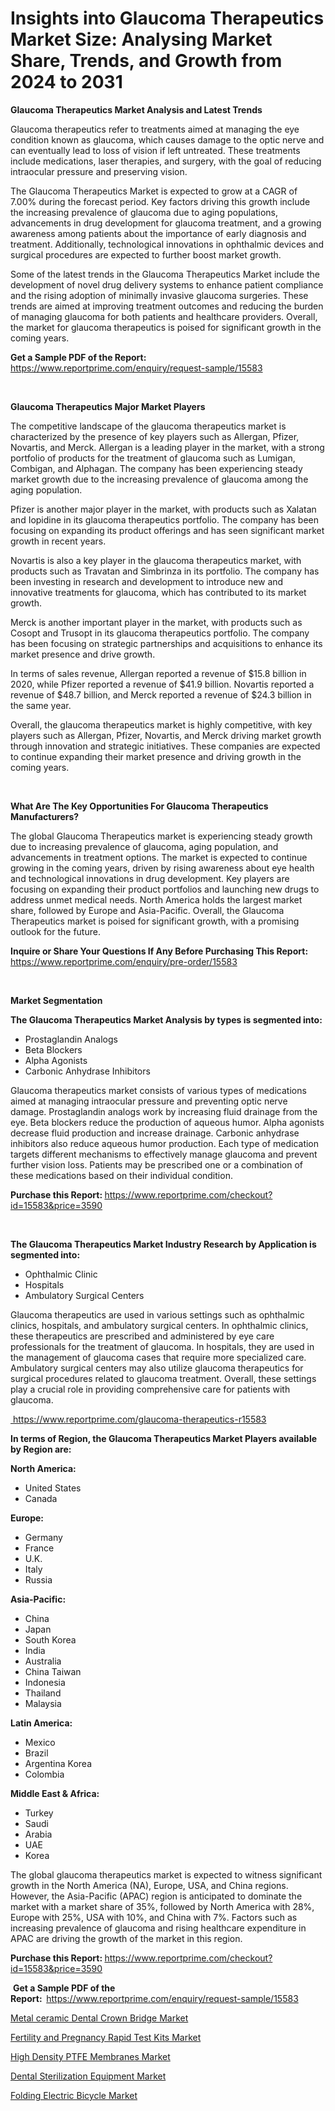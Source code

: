 <p><h1>Insights into Glaucoma Therapeutics Market Size: Analysing Market Share, Trends, and Growth from 2024 to 2031</h1></p><p><strong>Glaucoma Therapeutics Market Analysis and Latest Trends</strong></p>
<p><p>Glaucoma therapeutics refer to treatments aimed at managing the eye condition known as glaucoma, which causes damage to the optic nerve and can eventually lead to loss of vision if left untreated. These treatments include medications, laser therapies, and surgery, with the goal of reducing intraocular pressure and preserving vision.</p><p>The Glaucoma Therapeutics Market is expected to grow at a CAGR of 7.00% during the forecast period. Key factors driving this growth include the increasing prevalence of glaucoma due to aging populations, advancements in drug development for glaucoma treatment, and a growing awareness among patients about the importance of early diagnosis and treatment. Additionally, technological innovations in ophthalmic devices and surgical procedures are expected to further boost market growth.</p><p>Some of the latest trends in the Glaucoma Therapeutics Market include the development of novel drug delivery systems to enhance patient compliance and the rising adoption of minimally invasive glaucoma surgeries. These trends are aimed at improving treatment outcomes and reducing the burden of managing glaucoma for both patients and healthcare providers. Overall, the market for glaucoma therapeutics is poised for significant growth in the coming years.</p></p>
<p><strong>Get a Sample PDF of the Report:&nbsp;</strong> <a href="https://www.reportprime.com/enquiry/request-sample/15583">https://www.reportprime.com/enquiry/request-sample/15583</a></p>
<p>&nbsp;</p>
<p><strong>Glaucoma Therapeutics Major Market Players</strong></p>
<p><p>The competitive landscape of the glaucoma therapeutics market is characterized by the presence of key players such as Allergan, Pfizer, Novartis, and Merck. Allergan is a leading player in the market, with a strong portfolio of products for the treatment of glaucoma such as Lumigan, Combigan, and Alphagan. The company has been experiencing steady market growth due to the increasing prevalence of glaucoma among the aging population.</p><p>Pfizer is another major player in the market, with products such as Xalatan and Iopidine in its glaucoma therapeutics portfolio. The company has been focusing on expanding its product offerings and has seen significant market growth in recent years.</p><p>Novartis is also a key player in the glaucoma therapeutics market, with products such as Travatan and Simbrinza in its portfolio. The company has been investing in research and development to introduce new and innovative treatments for glaucoma, which has contributed to its market growth.</p><p>Merck is another important player in the market, with products such as Cosopt and Trusopt in its glaucoma therapeutics portfolio. The company has been focusing on strategic partnerships and acquisitions to enhance its market presence and drive growth.</p><p>In terms of sales revenue, Allergan reported a revenue of $15.8 billion in 2020, while Pfizer reported a revenue of $41.9 billion. Novartis reported a revenue of $48.7 billion, and Merck reported a revenue of $24.3 billion in the same year.</p><p>Overall, the glaucoma therapeutics market is highly competitive, with key players such as Allergan, Pfizer, Novartis, and Merck driving market growth through innovation and strategic initiatives. These companies are expected to continue expanding their market presence and driving growth in the coming years.</p></p>
<p>&nbsp;</p>
<p><strong>What Are The Key Opportunities For Glaucoma Therapeutics Manufacturers?</strong></p>
<p><p>The global Glaucoma Therapeutics market is experiencing steady growth due to increasing prevalence of glaucoma, aging population, and advancements in treatment options. The market is expected to continue growing in the coming years, driven by rising awareness about eye health and technological innovations in drug development. Key players are focusing on expanding their product portfolios and launching new drugs to address unmet medical needs. North America holds the largest market share, followed by Europe and Asia-Pacific. Overall, the Glaucoma Therapeutics market is poised for significant growth, with a promising outlook for the future.</p></p>
<p><strong>Inquire or Share Your Questions If Any Before Purchasing This Report:</strong> <a href="https://www.reportprime.com/enquiry/pre-order/15583">https://www.reportprime.com/enquiry/pre-order/15583</a></p>
<p>&nbsp;</p>
<p><strong>Market Segmentation</strong></p>
<p><strong>The Glaucoma Therapeutics Market Analysis by types is segmented into:</strong></p>
<p><ul><li>Prostaglandin Analogs</li><li>Beta Blockers</li><li>Alpha Agonists</li><li>Carbonic Anhydrase Inhibitors</li></ul></p>
<p><p>Glaucoma therapeutics market consists of various types of medications aimed at managing intraocular pressure and preventing optic nerve damage. Prostaglandin analogs work by increasing fluid drainage from the eye. Beta blockers reduce the production of aqueous humor. Alpha agonists decrease fluid production and increase drainage. Carbonic anhydrase inhibitors also reduce aqueous humor production. Each type of medication targets different mechanisms to effectively manage glaucoma and prevent further vision loss. Patients may be prescribed one or a combination of these medications based on their individual condition.</p></p>
<p><strong>Purchase this Report:&nbsp;</strong><a href="https://www.reportprime.com/checkout?id=15583&price=3590">https://www.reportprime.com/checkout?id=15583&price=3590</a></p>
<p>&nbsp;</p>
<p><strong>The Glaucoma Therapeutics Market Industry Research by Application is segmented into:</strong></p>
<p><ul><li>Ophthalmic Clinic</li><li>Hospitals</li><li>Ambulatory Surgical Centers</li></ul></p>
<p><p>Glaucoma therapeutics are used in various settings such as ophthalmic clinics, hospitals, and ambulatory surgical centers. In ophthalmic clinics, these therapeutics are prescribed and administered by eye care professionals for the treatment of glaucoma. In hospitals, they are used in the management of glaucoma cases that require more specialized care. Ambulatory surgical centers may also utilize glaucoma therapeutics for surgical procedures related to glaucoma treatment. Overall, these settings play a crucial role in providing comprehensive care for patients with glaucoma.</p></p>
<p><a href="https://www.reportprime.com/glaucoma-therapeutics-r15583">&nbsp;https://www.reportprime.com/glaucoma-therapeutics-r15583</a></p>
<p><strong>In terms of Region, the Glaucoma Therapeutics Market Players available by Region are:</strong></p>
<p>
    <p> <strong> North America: </strong>
        <ul>
            <li>United States</li>
            <li>Canada</li>
        </ul>
        </p> 
    <p> <strong> Europe: </strong>
        <ul>
            <li>Germany</li>
            <li>France</li>
            <li>U.K.</li>
            <li>Italy</li>
            <li>Russia</li>
        </ul>
        </p> 
    <p> <strong> Asia-Pacific: </strong>
        <ul>
            <li>China</li>
            <li>Japan</li>
            <li>South Korea</li>
            <li>India</li>
            <li>Australia</li>
            <li>China Taiwan</li>
            <li>Indonesia</li>
            <li>Thailand</li>
            <li>Malaysia</li>
        </ul>
        </p> 
    <p> <strong> Latin America: </strong>
        <ul>
            <li>Mexico</li>
            <li>Brazil</li>
            <li>Argentina Korea</li>
            <li>Colombia</li>
        </ul>
        </p> 
    <p> <strong> Middle East & Africa: </strong>
        <ul>
            <li>Turkey</li>
            <li>Saudi</li>
            <li>Arabia</li>
            <li>UAE</li>
            <li>Korea</li>
        </ul>
    </p>
    </p>
<p><p>The global glaucoma therapeutics market is expected to witness significant growth in the North America (NA), Europe, USA, and China regions. However, the Asia-Pacific (APAC) region is anticipated to dominate the market with a market share of 35%, followed by North America with 28%, Europe with 25%, USA with 10%, and China with 7%. Factors such as increasing prevalence of glaucoma and rising healthcare expenditure in APAC are driving the growth of the market in this region.</p></p>
<p><strong>Purchase this Report: </strong><a href="https://www.reportprime.com/checkout?id=15583&price=3590">https://www.reportprime.com/checkout?id=15583&price=3590</a></p>
<p>&nbsp;<strong>Get a Sample PDF of the Report:&nbsp;&nbsp;</strong><a href="https://www.reportprime.com/enquiry/request-sample/15583">https://www.reportprime.com/enquiry/request-sample/15583</a></p>
<p><strong></strong></p>
<p><p><a href="https://medium.com/@karianerice/emerging-metal-ceramic-dental-crown-bridge-market-opportunities-market-analysis-for-investors-and-00e6c032c8a0">Metal ceramic Dental Crown Bridge Market</a></p><p><a href="https://github.com/gdfhhhj/Market-Research-Report-List-6/blob/main/fertility-and-pregnancy-rapid-test-kits-market.md">Fertility and Pregnancy Rapid Test Kits Market</a></p><p><a href="https://medium.com/@kathleenjacksond65/insights-into-high-density-ptfe-membranes-market-share-and-competitive-landscape-for-period-from-d1aa321cbe15">High Density PTFE Membranes Market</a></p><p><a href="https://medium.com/@jeniw10236654655/dental-sterilization-equipment-market-share-size-trends-industry-analysis-report-by-application-390fc9a4f09e">Dental Sterilization Equipment Market</a></p><p><a href="https://github.com/RichRobinson5/Market-Research-Report-List-6/blob/main/folding-electric-bicycle-market.md">Folding Electric Bicycle Market</a></p></p>